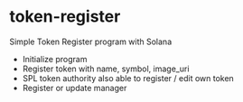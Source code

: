 # token-register

Simple Token Register program with Solana


  - Initialize program
  - Register token with name, symbol, image_uri
  - SPL token authority also able to register / edit own token
  - Register or update manager
